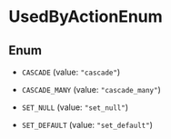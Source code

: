 

# UsedByActionEnum

## Enum


* `CASCADE` (value: `"cascade"`)

* `CASCADE_MANY` (value: `"cascade_many"`)

* `SET_NULL` (value: `"set_null"`)

* `SET_DEFAULT` (value: `"set_default"`)



